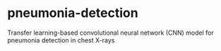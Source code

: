 # pneumonia-detection
Transfer learning-based convolutional neural network (CNN) model for pneumonia detection in chest X-rays
